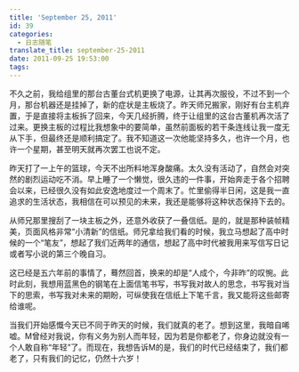 ```yaml
---
title: 'September 25, 2011'
id: 39
categories:
  - 日志随笔
translate_title: september-25-2011
date: 2011-09-25 19:53:00
tags:
---
```


不久之前，我给组里的那台古董台式机更换了电源，让其再次服役，不过不到一个月，那台机器还是挂掉了，新的症状是主板烧了。昨天师兄搬家，刚好有台主机弃置，于是直接将主板拆了回来，今天几经折腾，终于让组里的这台古董机再次活了过来。更换主板的过程比我想象中的要简单，虽然前面板的若干条连线让我一度无从下手，但最终还是顺利搞定了。我不知道这一次他能坚持多久，也许一个月，也许一个星期，甚至明天就再次罢工也说不定。

昨天打了一上午的篮球，今天不出所料地浑身酸痛。太久没有活动了，自然会对突然的剧烈运动吃不消。早上睡了一个懒觉，很久违的一件事，开始奔走于各个招聘会以来，已经很久没有如此安逸地度过一个周末了。忙里偷得半日闲，这是我一直追求的生活状态，我相信在可以预见的未来，我还是能够将这种状态保持下去的。

从师兄那里搜刮了一块主板之外，还意外收获了一叠信纸。是的，就是那种装帧精美，页面风格非常“小清新”的信纸。师兄拿给我们看的时候，我立马想起了高中时候的一个“笔友”，想起了我们近两年的通信，想起了高中时代被我用来写信写日记或者写小说的第三个晚自习。

这已经是五六年前的事情了，蓦然回首，换来的却是“人成个，今非昨”的叹惋。此时此刻，我想用蓝黑色的钢笔在上面信笔书写，书写我对故人的思念，书写我对当下的思索，书写我对未来的期盼，可纵使我在信纸上下笔千言，我又能将这些邮寄给谁呢。

当我们开始感慨今天已不同于昨天的时候，我们就真的老了。想到这里，我暗自唏嘘。M曾经对我说，你有义务为别人而年轻，因为若是你都老了，你身边就没有一个人敢自称“年轻”了。而现在，我想告诉M的是，我们的时代已经结束了，我们都老了，只有我们的记忆，仍然十六岁！